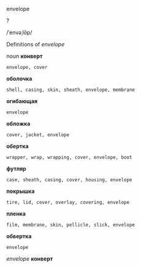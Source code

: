 envelope

?

/ˈenvəˌlōp/

Definitions of _envelope_

noun
**конверт**

    envelope, cover
**оболочка**

    shell, casing, skin, sheath, envelope, membrane
**огибающая**

    envelope
**обложка**

    cover, jacket, envelope
**обертка**

    wrapper, wrap, wrapping, cover, envelope, boot
**футляр**

    case, sheath, casing, cover, housing, envelope
**покрышка**

    tire, lid, cover, overlay, covering, envelope
**пленка**

    film, membrane, skin, pellicle, slick, envelope
**обвертка**

    envelope

_envelope_
**конверт**
